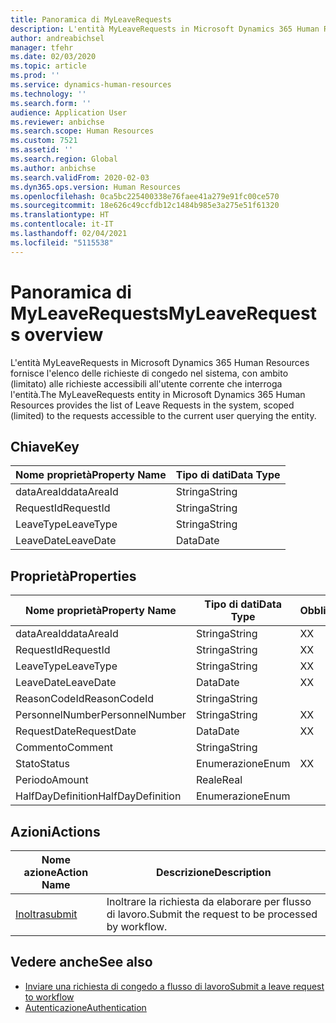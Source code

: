 ```yaml
---
title: Panoramica di MyLeaveRequests
description: L'entità MyLeaveRequests in Microsoft Dynamics 365 Human Resources fornisce l'elenco delle richieste di congedo nel sistema, con ambito (limitato) alle richieste accessibili all'utente corrente che interroga l'entità.
author: andreabichsel
manager: tfehr
ms.date: 02/03/2020
ms.topic: article
ms.prod: ''
ms.service: dynamics-human-resources
ms.technology: ''
ms.search.form: ''
audience: Application User
ms.reviewer: anbichse
ms.search.scope: Human Resources
ms.custom: 7521
ms.assetid: ''
ms.search.region: Global
ms.author: anbichse
ms.search.validFrom: 2020-02-03
ms.dyn365.ops.version: Human Resources
ms.openlocfilehash: 0ca5bc225400338e76faee41a279e91fc00ce570
ms.sourcegitcommit: 18e626c49ccfdb12c1484b985e3a275e51f61320
ms.translationtype: HT
ms.contentlocale: it-IT
ms.lasthandoff: 02/04/2021
ms.locfileid: "5115538"
---
```

# <a name="myleaverequests-overview"></a><span data-ttu-id="0ae7e-103">Panoramica di MyLeaveRequests</span><span class="sxs-lookup"><span data-stu-id="0ae7e-103">MyLeaveRequests overview</span></span>

<span data-ttu-id="0ae7e-104">L'entità MyLeaveRequests in Microsoft Dynamics 365 Human Resources fornisce l'elenco delle richieste di congedo nel sistema, con ambito (limitato) alle richieste accessibili all'utente corrente che interroga l'entità.</span><span class="sxs-lookup"><span data-stu-id="0ae7e-104">The MyLeaveRequests entity in Microsoft Dynamics 365 Human Resources provides the list of Leave Requests in the system, scoped (limited) to the requests accessible to the current user querying the entity.</span></span>

## <a name="key"></a><span data-ttu-id="0ae7e-105">Chiave</span><span class="sxs-lookup"><span data-stu-id="0ae7e-105">Key</span></span>

  | <span data-ttu-id="0ae7e-106">Nome proprietà</span><span class="sxs-lookup"><span data-stu-id="0ae7e-106">Property Name</span></span> | <span data-ttu-id="0ae7e-107">Tipo di dati</span><span class="sxs-lookup"><span data-stu-id="0ae7e-107">Data Type</span></span> |
  |---------------|-----------|
  | <span data-ttu-id="0ae7e-108">dataAreaId</span><span class="sxs-lookup"><span data-stu-id="0ae7e-108">dataAreaId</span></span>    | <span data-ttu-id="0ae7e-109">Stringa</span><span class="sxs-lookup"><span data-stu-id="0ae7e-109">String</span></span>    |
  | <span data-ttu-id="0ae7e-110">RequestId</span><span class="sxs-lookup"><span data-stu-id="0ae7e-110">RequestId</span></span>     | <span data-ttu-id="0ae7e-111">Stringa</span><span class="sxs-lookup"><span data-stu-id="0ae7e-111">String</span></span>    |
  | <span data-ttu-id="0ae7e-112">LeaveType</span><span class="sxs-lookup"><span data-stu-id="0ae7e-112">LeaveType</span></span>     | <span data-ttu-id="0ae7e-113">Stringa</span><span class="sxs-lookup"><span data-stu-id="0ae7e-113">String</span></span>    |
  | <span data-ttu-id="0ae7e-114">LeaveDate</span><span class="sxs-lookup"><span data-stu-id="0ae7e-114">LeaveDate</span></span>     | <span data-ttu-id="0ae7e-115">Data</span><span class="sxs-lookup"><span data-stu-id="0ae7e-115">Date</span></span>      |
  
## <a name="properties"></a><span data-ttu-id="0ae7e-116">Proprietà</span><span class="sxs-lookup"><span data-stu-id="0ae7e-116">Properties</span></span>

  | <span data-ttu-id="0ae7e-117">Nome proprietà</span><span class="sxs-lookup"><span data-stu-id="0ae7e-117">Property Name</span></span>     | <span data-ttu-id="0ae7e-118">Tipo di dati</span><span class="sxs-lookup"><span data-stu-id="0ae7e-118">Data Type</span></span> | <span data-ttu-id="0ae7e-119">Obbligatorio</span><span class="sxs-lookup"><span data-stu-id="0ae7e-119">Required</span></span> |
  |-------------------|-----------|----------|
  | <span data-ttu-id="0ae7e-120">dataAreaId</span><span class="sxs-lookup"><span data-stu-id="0ae7e-120">dataAreaId</span></span>        | <span data-ttu-id="0ae7e-121">Stringa</span><span class="sxs-lookup"><span data-stu-id="0ae7e-121">String</span></span>    | <span data-ttu-id="0ae7e-122">X</span><span class="sxs-lookup"><span data-stu-id="0ae7e-122">X</span></span>        |
  | <span data-ttu-id="0ae7e-123">RequestId</span><span class="sxs-lookup"><span data-stu-id="0ae7e-123">RequestId</span></span>         | <span data-ttu-id="0ae7e-124">Stringa</span><span class="sxs-lookup"><span data-stu-id="0ae7e-124">String</span></span>    | <span data-ttu-id="0ae7e-125">X</span><span class="sxs-lookup"><span data-stu-id="0ae7e-125">X</span></span>        |
  | <span data-ttu-id="0ae7e-126">LeaveType</span><span class="sxs-lookup"><span data-stu-id="0ae7e-126">LeaveType</span></span>         | <span data-ttu-id="0ae7e-127">Stringa</span><span class="sxs-lookup"><span data-stu-id="0ae7e-127">String</span></span>    | <span data-ttu-id="0ae7e-128">X</span><span class="sxs-lookup"><span data-stu-id="0ae7e-128">X</span></span>        |
  | <span data-ttu-id="0ae7e-129">LeaveDate</span><span class="sxs-lookup"><span data-stu-id="0ae7e-129">LeaveDate</span></span>         | <span data-ttu-id="0ae7e-130">Data</span><span class="sxs-lookup"><span data-stu-id="0ae7e-130">Date</span></span>      | <span data-ttu-id="0ae7e-131">X</span><span class="sxs-lookup"><span data-stu-id="0ae7e-131">X</span></span>        |
  | <span data-ttu-id="0ae7e-132">ReasonCodeId</span><span class="sxs-lookup"><span data-stu-id="0ae7e-132">ReasonCodeId</span></span>      | <span data-ttu-id="0ae7e-133">Stringa</span><span class="sxs-lookup"><span data-stu-id="0ae7e-133">String</span></span>    |          |
  | <span data-ttu-id="0ae7e-134">PersonnelNumber</span><span class="sxs-lookup"><span data-stu-id="0ae7e-134">PersonnelNumber</span></span>   | <span data-ttu-id="0ae7e-135">Stringa</span><span class="sxs-lookup"><span data-stu-id="0ae7e-135">String</span></span>    | <span data-ttu-id="0ae7e-136">X</span><span class="sxs-lookup"><span data-stu-id="0ae7e-136">X</span></span>        |
  | <span data-ttu-id="0ae7e-137">RequestDate</span><span class="sxs-lookup"><span data-stu-id="0ae7e-137">RequestDate</span></span>       | <span data-ttu-id="0ae7e-138">Data</span><span class="sxs-lookup"><span data-stu-id="0ae7e-138">Date</span></span>      | <span data-ttu-id="0ae7e-139">X</span><span class="sxs-lookup"><span data-stu-id="0ae7e-139">X</span></span>        |
  | <span data-ttu-id="0ae7e-140">Commento</span><span class="sxs-lookup"><span data-stu-id="0ae7e-140">Comment</span></span>           | <span data-ttu-id="0ae7e-141">Stringa</span><span class="sxs-lookup"><span data-stu-id="0ae7e-141">String</span></span>    |          |
  | <span data-ttu-id="0ae7e-142">Stato</span><span class="sxs-lookup"><span data-stu-id="0ae7e-142">Status</span></span>            | <span data-ttu-id="0ae7e-143">Enumerazione</span><span class="sxs-lookup"><span data-stu-id="0ae7e-143">Enum</span></span>      | <span data-ttu-id="0ae7e-144">X</span><span class="sxs-lookup"><span data-stu-id="0ae7e-144">X</span></span>        |
  | <span data-ttu-id="0ae7e-145">Periodo</span><span class="sxs-lookup"><span data-stu-id="0ae7e-145">Amount</span></span>            | <span data-ttu-id="0ae7e-146">Reale</span><span class="sxs-lookup"><span data-stu-id="0ae7e-146">Real</span></span>      |          |
  | <span data-ttu-id="0ae7e-147">HalfDayDefinition</span><span class="sxs-lookup"><span data-stu-id="0ae7e-147">HalfDayDefinition</span></span> | <span data-ttu-id="0ae7e-148">Enumerazione</span><span class="sxs-lookup"><span data-stu-id="0ae7e-148">Enum</span></span>      |          |

## <a name="actions"></a><span data-ttu-id="0ae7e-149">Azioni</span><span class="sxs-lookup"><span data-stu-id="0ae7e-149">Actions</span></span>

 | <span data-ttu-id="0ae7e-150">Nome azione</span><span class="sxs-lookup"><span data-stu-id="0ae7e-150">Action Name</span></span>                               | <span data-ttu-id="0ae7e-151">Descrizione</span><span class="sxs-lookup"><span data-stu-id="0ae7e-151">Description</span></span>                                     |
 |-------------------------------------------|-------------------------------------------------|
 | [<span data-ttu-id="0ae7e-152">Inoltra</span><span class="sxs-lookup"><span data-stu-id="0ae7e-152">submit</span></span>](hr-developer-api-myleaverequests-submit.md)   | <span data-ttu-id="0ae7e-153">Inoltrare la richiesta da elaborare per flusso di lavoro.</span><span class="sxs-lookup"><span data-stu-id="0ae7e-153">Submit the request to be processed by workflow.</span></span> |

## <a name="see-also"></a><span data-ttu-id="0ae7e-154">Vedere anche</span><span class="sxs-lookup"><span data-stu-id="0ae7e-154">See also</span></span>

- [<span data-ttu-id="0ae7e-155">Inviare una richiesta di congedo a flusso di lavoro</span><span class="sxs-lookup"><span data-stu-id="0ae7e-155">Submit a leave request to workflow</span></span>](hr-developer-api-myleaverequests-submit.md)
- [<span data-ttu-id="0ae7e-156">Autenticazione</span><span class="sxs-lookup"><span data-stu-id="0ae7e-156">Authentication</span></span>](hr-developer-api-authentication.md)
